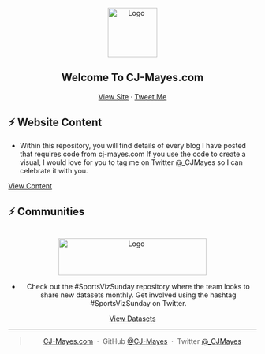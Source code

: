 <!-- PROJECT LOGO -->
<br />
<div align="center">
  <a href="https://yt3.ggpht.com/Je97xurXK1RkyzyM6LWnoOF5XKMLU2nBWg45pVOQ3J93PX9SoWbpacUQW8U6iRi2KDYB9Qrs=s88-c-k-c0x00ffffff-no-rj">
    <img src="https://yt3.ggpht.com/Je97xurXK1RkyzyM6LWnoOF5XKMLU2nBWg45pVOQ3J93PX9SoWbpacUQW8U6iRi2KDYB9Qrs=s88-c-k-c0x00ffffff-no-rj" alt="Logo" width="100" height="100">
  </a>
  
<!-- About Me -->
## Welcome To CJ-Mayes.com

  <p align="center">
    <a href="https://cj-mayes.com/">View Site</a>
    ·
    <a href="https://twitter.com/_CJMayes">Tweet Me</a>
  </p>
</div>

## ⚡ Website Content
* Within this repository, you will find details of every blog I have posted that requires code from cj-mayes.com
If you use the code to create a visual, I would love for you to tag me on Twitter @_CJMayes so I can celebrate it with you.

<a href="https://github.com/CJ-Mayes/Website-Tutorials">View Content</a>


## ⚡ Communities

  <br />
  <div align="center">
    <a href="https://static.wixstatic.com/media/2c78af_66758cbe3b4941be9dcf96210b19c35f~mv2.png/v1/crop/x_187,y_399,w_703,h_171/fill/w_255,h_62,al_c,q_85,usm_0.66_1.00_0.01,enc_auto/SportsVizSunday-1%20(1).png">
      <img src="https://static.wixstatic.com/media/2c78af_66758cbe3b4941be9dcf96210b19c35f~mv2.png/v1/crop/x_187,y_399,w_703,h_171/fill/w_255,h_62,al_c,q_85,usm_0.66_1.00_0.01,enc_auto/SportsVizSunday-1%20(1).png" alt="Logo" width="300" height="75">
    </a>
    <br />

* Check out the #SportsVizSunday repository where the team looks to share new datasets monthly. Get involved using the hashtag #SportsVizSunday on Twitter.

<a href="https://github.com/CJ-Mayes/SportsVizSunday">View Datasets</a>

---

> [CJ-Mayes.com](https://www.CJ-Mayes.com) &nbsp;&middot;&nbsp;
> GitHub [@CJ-Mayes](https://github.com/CJ-Mayes) &nbsp;&middot;&nbsp;
> Twitter [@_CJMayes](https://twitter.com/_CJMayes)


